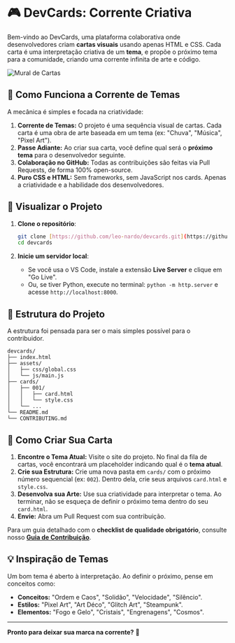 # 🎮 DevCards: Corrente Criativa

Bem-vindo ao DevCards, uma plataforma colaborativa onde desenvolvedores criam **cartas visuais** usando apenas HTML e CSS. Cada carta é uma interpretação criativa de um **tema**, e propõe o próximo tema para a comunidade, criando uma corrente infinita de arte e código.

![Mural de Cartas](https://devcards-to.vercel.app/)

## 🎯 Como Funciona a Corrente de Temas

A mecânica é simples e focada na criatividade:

1.  **Corrente de Temas:** O projeto é uma sequência visual de cartas. Cada carta é uma obra de arte baseada em um tema (ex: "Chuva", "Música", "Pixel Art").
2.  **Passe Adiante:** Ao criar sua carta, você define qual será o **próximo tema** para o desenvolvedor seguinte.
3.  **Colaboração no GitHub:** Todas as contribuições são feitas via Pull Requests, de forma 100% open-source.
4.  **Puro CSS e HTML:** Sem frameworks, sem JavaScript nos cards. Apenas a criatividade e a habilidade dos desenvolvedores.

## 🚀 Visualizar o Projeto

1.  **Clone o repositório**:

    ```bash
    git clone [https://github.com/leo-nardo/devcards.git](https://github.com/leo-nardo/devcards.git)
    cd devcards
    ```

2.  **Inicie um servidor local**:
    - Se você usa o VS Code, instale a extensão **Live Server** e clique em "Go Live".
    - Ou, se tiver Python, execute no terminal: `python -m http.server` e acesse `http://localhost:8000`.

## 🎨 Estrutura do Projeto

A estrutura foi pensada para ser o mais simples possível para o contribuidor.

```
devcards/
├── index.html
├── assets/
│   ├── css/global.css
│   └── js/main.js
├── cards/
│   ├── 001/
│   │   ├── card.html
│   │   └── style.css
│   └── ...
└── README.md
└── CONTRIBUTING.md
```

## 🎪 Como Criar Sua Carta

1.  **Encontre o Tema Atual:** Visite o site do projeto. No final da fila de cartas, você encontrará um placeholder indicando qual é o **tema atual**.
2.  **Crie sua Estrutura:** Crie uma nova pasta em `cards/` com o próximo número sequencial (ex: `002`). Dentro dela, crie seus arquivos `card.html` e `style.css`.
3.  **Desenvolva sua Arte:** Use sua criatividade para interpretar o tema. Ao terminar, não se esqueça de definir o próximo tema dentro do seu `card.html`.
4.  **Envie:** Abra um Pull Request com sua contribuição.

Para um guia detalhado com o **checklist de qualidade obrigatório**, consulte nosso **[Guia de Contribuição](CONTRIBUTING.md)**.

## 💡 Inspiração de Temas

Um bom tema é aberto à interpretação. Ao definir o próximo, pense em conceitos como:

- **Conceitos:** "Ordem e Caos", "Solidão", "Velocidade", "Silêncio".
- **Estilos:** "Pixel Art", "Art Déco", "Glitch Art", "Steampunk".
- **Elementos:** "Fogo e Gelo", "Cristais", "Engrenagens", "Cosmos".

---

**Pronto para deixar sua marca na corrente?** 🚀
